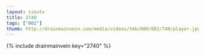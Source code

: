```yaml
--- 
layout: sieutv
title: 2740
tags: ["002"]
thumb: http://drainmainvein.com/media/videos/tmb/000/002/740/player.jpg
---
```

{% include drainmainvein key="2740" %} 
